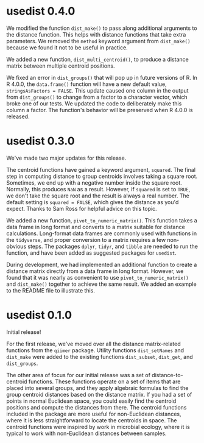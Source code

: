 # usedist 0.4.0

We modified the function `dist_make()` to pass along additional arguments to
the distance function. This helps with distance functions that take extra
parameters. We removed the `method` keyword argument from `dist_make()` because
we found it not to be useful in practice.

We added a new function, `dist_multi_centroid()`, to produce a distance matrix
between multiple centroid positions.

We fixed an error in `dist_groups()` that will pop up in future versions of R.
In R 4.0.0, the `data.frame()` function will have a new default value,
`stringsAsFactors = FALSE`. This update caused one column in the output
from `dist_groups()` to change from a factor to a character vector, which broke
one of our tests. We updated the code to deliberately make this column a
factor. The function's behavior will be preserved when R 4.0.0 is released.

# usedist 0.3.0

We've made two major updates for this release.

The centroid functions have gained a keyword argument, `squared`. The final
step in computing distance to group centroids involves taking a square root.
Sometimes, we end up with a negative number inside the square root. Normally,
this produces `NaN` as a result. However, if `squared` is set to `TRUE`, we
don't take the square root and the result is always a real number. The default
setting is `squared = FALSE`, which gives the distance as you'd expect. Thanks
to Sam Ross for helpful advice on this topic.

We added a new function, `pivot_to_numeric_matrix()`. This function takes a
data frame in long format and converts to a matrix suitable for distance
calculations. Long-format data frames are commonly used with functions in the
`tidyverse`, and proper conversion to a matrix requires a few non-obvious
steps. The packages `dplyr`, `tidyr`, and `tibble` are needed to run the
function, and have been added as suggested packages for `usedist`.

During development, we had implemented an additional function to create a
distance matrix directly from a data frame in long format. However, we found
that it was nearly as convenient to use `pivot_to_numeric_matrix()` and
`dist_make()` together to achieve the same result. We added an example to the
README file to illustrate this.

# usedist 0.1.0

Initial release!

For the first release, we've moved over all the distance matrix-related
functions from the `qiimer` package.  Utility functions `dist_setNames` and
`dist_make` were added to the existing functions `dist_subset`, `dist_get`, and
`dist_groups`.

The other area of focus for our initial release was a set of
distance-to-centroid functions.  These functions operate on a set of items
that are placed into several groups, and they apply algebraic formulas to find
the group centroid distances based on the distance matrix.  If you had a set
of points in normal Euclidean space, you could easily find the centroid
positions and compute the distances from there.  The centroid functions
included in the package are more useful for non-Euclidean distances, where it
is less straightforward to locate the centroids in space.  The centroid
functions were inspired by work in microbial ecology, where it is typical to
work with non-Euclidean distances between samples.

